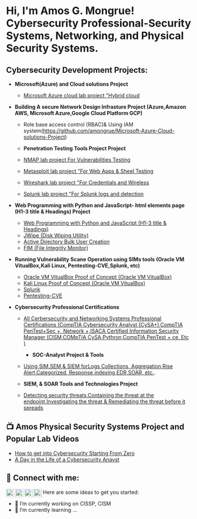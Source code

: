 <h1>Hi, I'm Amos G. Mongrue! Cybersecurity Professional-Security Systems, Networking, and Physical Security Systems.

<h2>Cybersecurity Development Projects:</h2>

- <b>Microsoft(Azure) and Cloud solutions Project</b>
  - [Microsoft Azure cloud lab project "Hybrid cloud](https://github.com/amongrue/Microsoft-Azure-Cloud-solutions-Project)
- <b>Building A secure Network Design Infrasture Project (Azure,Amazon AWS, Microsoft Azure,Google Cloud Platform GCP)</b>
  - Role base access control (RBAC)& Using IAM system(https://github.com/amongrue/Microsoft-Azure-Cloud-solutions-Project)
 
  -  <b>Penetration Testing Tools Project Project</b>
  - [NMAP lab project For Vulnerabilities Testing](https://github.com/amongrue/For-Vulnerabilities-Testing)
  -  [Metasploit lab project "For Web Apps & Sheel Testing](https://github.com/amongrue/Metasploit)
  - [Wireshark lab project "For Credentials and Wireless](https://github.com/amongrue/Wireshark)
  - [Splunk lab project "For Splunk logs and detection](https://github.com/amongrue/Microsoft-Azure-Cloud-solutions-Project)
    
- <b>Web Programming with Python and JavaScript- html elements page (H1-3 title & Headings) Project</b>
  - [Web Programming with Python and JavaScript (H1-3 title & Headings)](https://github.com/amongrue/Web-Programming-with-Python-and-JavaScript--html-elements-page)
  - [JWipe (Disk Wiping Utility)](https://github.com/joshmadakor1/Jwipe.PowerShell)
  - [Active Directory Bulk User Creation](https://github.com/joshmadakor1/AD_PS)
  - [FIM (File Integrity Monitor)](https://github.com/joshmadakor1/PowerShell-Integrity-FIM)
    
- <b>Running Vulnerability Scane Operation using SIMs tools (Oracle VM VitualBox,Kali Linux, Pentesting-CVE,Splunk, etc)</b>
  - [Oracle VM VitualBox Proof of Concept (Oracle VM VitualBox)](https://github.com/amongrue/Vulnerability-Scane-Operation-using-SIMs-tools-)
  - [Kali Linux Proof of Concept (Oracle VM VitualBox)](https://github.com/amongrue/Vulnerability-Scane-Operation-using-SIMs-tools-)
  - [Splunk](https://github.com/amongrue/Vulnerability-Scane-Operation-using-SIMs-tools-)
  - [Pentesting-CVE](https://github.com/amongrue/Vulnerability-Scane-Operation-using-SIMs-tools-)
    
- <b> Cybersecurity Professional Certifications </b>
  - [All Cerbersecurity and Networking Systems Professional Certifications (CompTIA Cybersecurity Analyst (CySA+),CompTIA PenTest+Sec +, Network +,ISACA Certified Information Security Manager (CISM,COMpTIA CySA,Pythron,CompTIA PenTest + ce, Etc )](https://github.com/amongrue/Professional-Certifications)
    
    -  <b>SOC-Analyst Project & Tools </b>
  - [Using SIM,SEM,& SIEM forLogs Collections, Aggregation,Rise Alert,Categorized, Response,indexing,EDR,SOAR, etc.](https://github.com/amongrue/SoC-Analyst-Projects).
 
  -  <b> SIEM, & SOAR Tools and Technologies Project</b>
  - [Detecting security threats,Containing the threat at the endpoint,Investigating the threat,& Remediating the threat before it spreads ](https://github.com/amongrue/SIEM-SOAR-Tools-and-Technologies-Project)

<h2>📺 Amos Physical Security Systems Project and Popular Lab Videos</h2>

- [How to get into Cybersecurity Starting From Zero](https://www.youtube.com/watch?v=a83ASGn_V_s)
- [A Day in the Life of a Cybersecurity Anayst](https://www.youtube.com/watch?v=uHy3oM7NnoU)


<h2> 🤳 Connect with me:</h2>

[<img align="left" alt="JoshMadakor | YouTube" width="22px" src="https://cdn.jsdelivr.net/npm/simple-icons@v3/icons/youtube.svg" />][youtube]
[<img align="left" alt="JoshMadakor | Twitter" width="22px" src="https://cdn.jsdelivr.net/npm/simple-icons@v3/icons/twitter.svg" />][twitter]
[<img align="left" alt="JoshMadakor | LinkedIn" width="22px" src="https://cdn.jsdelivr.net/npm/simple-icons@v3/icons/linkedin.svg" />][linkedin]
[<img align="left" alt="JoshMadakor | Instagram" width="22px" src="https://cdn.jsdelivr.net/npm/simple-icons@v3/icons/instagram.svg" />][instagram]

[twitter]: https://x.com/amos_mongrue
[youtube]: https://www.youtube.com/c/joshmadakor
[instagram]: https://www.instagram.com/joshmadakor/
[linkedin]: https://linkedin.com/in/amos-g-mongrue-bsc-msc-mscsia



Here are some ideas to get you started:
- 🔭 I’m currently working on CISSP, CISM
- 🌱 I’m currently learning ...
